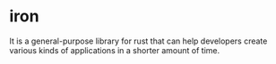 # iron
It is a general-purpose library for rust that can help developers create various kinds of applications in a shorter amount of time.
